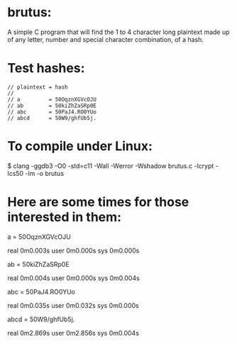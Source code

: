 # brutus:
A simple C program that will find the 1 to 4 character long plaintext made up of any letter,  number and special character combination, of a hash.

# Test hashes:  
    
    // plaintext = hash 
    //
    // a         = 50OqznXGVcOJU
    // ab        = 50kiZhZaSRp0E
    // abc       = 50PaJ4.RO0YUo
    // abcd      = 50W9/ghfUb5j.
    
    
# To compile under Linux:

   $ clang -ggdb3 -O0 -std=c11 -Wall -Werror -Wshadow brutus.c -lcrypt -lcs50 -lm -o brutus

# Here are some times for those interested in them:

a = 50OqznXGVcOJU

real    0m0.003s
user    0m0.000s
sys     0m0.000s

ab = 50kiZhZaSRp0E

real    0m0.004s
user    0m0.000s
sys     0m0.004s

abc = 50PaJ4.RO0YUo

real    0m0.035s
user    0m0.032s
sys     0m0.000s

abcd = 50W9/ghfUb5j.

real    0m2.869s
user    0m2.856s
sys     0m0.004s

